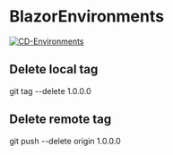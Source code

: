 # BlazorEnvironments
[![CD-Environments](https://github.com/NetDefender/BlazorEnvironments/actions/workflows/CD.yml/badge.svg)](https://github.com/NetDefender/BlazorEnvironments/actions/workflows/CD.yml)

## Delete local tag
git tag --delete 1.0.0.0

## Delete remote tag
git push --delete origin 1.0.0.0

